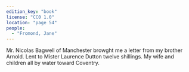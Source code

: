 ```yaml
---
edition_key: "book"
license: "CC0 1.0"
location: "page 54"
people:
  - "Fromond, Jane"
---
```

Mr. Nicolas Bagwell of
Manchester browght me a letter from my brother Arnold. Lent to
Mister Laurence Dutton twelve shillings. My wife and children all
by water toward Coventry.
